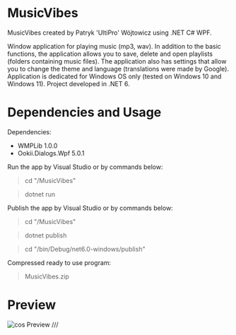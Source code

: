 # MusicVibes
MusicVibes created by Patryk 'UltiPro' Wójtowicz using .NET C# WPF.

Window application for playing music (mp3, wav). In addition to the basic functions, the application allows you to save, delete and open playlists (folders containing music files). The application also has settings that allow you to change the theme and language (translations were made by Google). Application is dedicated for Windows OS only (tested on Windows 10 and Windows 11). Project developed in .NET 6.

# Dependencies and Usage

Dependencies:

<ul>
  <li>WMPLib 1.0.0</li>
  <li>Ookii.Dialogs.Wpf 5.0.1</li>
</ul>

Run the app by Visual Studio or by commands below:

> cd "/MusicVibes"

> dotnet run

Publish the app by Visual Studio or by commands below:

> cd "/MusicVibes"

> dotnet publish

> cd "/bin/Debug/net6.0-windows/publish"

Compressed ready to use program:

> MusicVibes.zip

# Preview

![cos Preview](/screenshots/) ///
